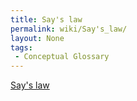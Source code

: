 ```yaml
---
title: Say's law
permalink: wiki/Say's_law/
layout: None
tags:
 - Conceptual Glossary
---
```


[Say's law](https://en.wikipedia.org/wiki/Say's_law)
